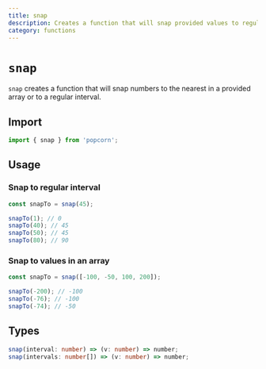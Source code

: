 ```yaml
---
title: snap
description: Creates a function that will snap provided values to regular intervals, or to numbers provided as an array.
category: functions
---
```


# `snap`

`snap` creates a function that will snap numbers to the nearest in a provided array or to a regular interval. 

<TOC />

## Import

```javascript
import { snap } from 'popcorn';
```

## Usage

### Snap to regular interval

```javascript
const snapTo = snap(45);

snapTo(1); // 0
snapTo(40); // 45
snapTo(50); // 45
snapTo(80); // 90
```

### Snap to values in an array

```javascript
const snapTo = snap([-100, -50, 100, 200]);

snapTo(-200); // -100
snapTo(-76); // -100
snapTo(-74); // -50
```

## Types

```typescript
snap(interval: number) => (v: number) => number;
snap(intervals: number[]) => (v: number) => number;
```
